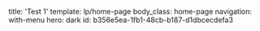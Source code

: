 title: 'Test 1'
template: lp/home-page
body_class: home-page
navigation: with-menu
hero: dark
id: b356e5ea-1fb1-48cb-b187-d1dbcecdefa3
